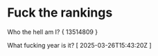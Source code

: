# Fuck the rankings

Who the hell am I?
{ 13514809 }

What fucking year is it?
[ 2025-03-26T15:43:20Z ]
